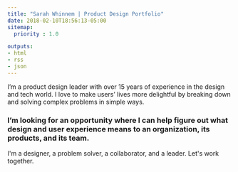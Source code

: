 ```yaml
---
title: "Sarah Whinnem | Product Design Portfolio"
date: 2018-02-10T18:56:13-05:00
sitemap:
  priority : 1.0

outputs:
- html
- rss
- json
---
```


I’m a product design leader with over 15 years of experience in the design and tech world. I love to make users’ lives more delightful by breaking down and solving complex problems in simple ways.

### I’m looking for an opportunity where I can help figure out what design and user experience means to an organization, its products, and its team.

I'm a designer, a problem solver, a collaborator, and a leader. Let's work together.